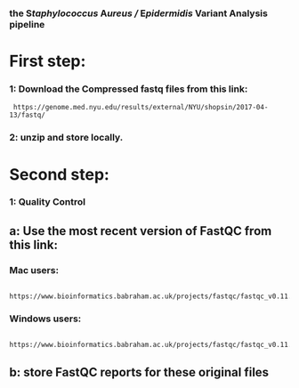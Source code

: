  ### the **S***taphylococcus* **A***ureus /* **E***pidermidis* **V**ariant **A**nalysis pipeline

# First step:
   ### 1: Download the Compressed fastq files from this link:
     https://genome.med.nyu.edu/results/external/NYU/shopsin/2017-04-13/fastq/ 
   ### 2: unzip and store locally.
# Second step:
   ### 1: Quality Control
   ## a: Use the most recent version of FastQC from this link:
   ### Mac users:
        https://www.bioinformatics.babraham.ac.uk/projects/fastqc/fastqc_v0.11.7.dmg
   ### Windows users:
         https://www.bioinformatics.babraham.ac.uk/projects/fastqc/fastqc_v0.11.7.zip
   ## b: store FastQC reports for these original files 

        
  
  
